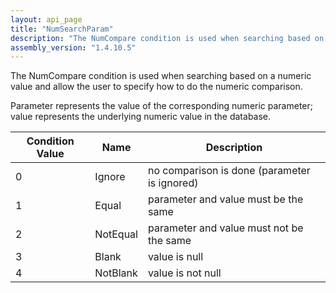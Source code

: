 ```yaml
---
layout: api_page
title: "NumSearchParam"
description: "The NumCompare condition is used when searching based on a numeric value and allow the user to specify how to do the numeric comparison"
assembly_version: "1.4.10.5"
---
```



The NumCompare condition is used when searching based on a numeric value and allow the user to specify how to do the numeric comparison.

Parameter represents the value of the corresponding numeric parameter; value represents the underlying numeric value in the database.

| Condition Value | Name | Description |
| --------------- | ---- | ----------- |
| 0 | Ignore | no comparison is done (parameter is ignored)
| 1 | Equal | parameter and value must be the same
| 2 | NotEqual | parameter and value must not be the same
| 3 | Blank | value is null
| 4 | NotBlank | value is not null

